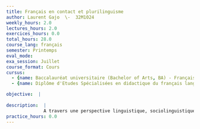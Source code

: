 ```yaml
---
title: Français en contact et plurilinguisme
author: Laurent Gajo  \-  32M1024
weekly_hours: 2.0
lectures_hours: 2.0
exercices_hours: 0.0
total_hours: 28.0
course_lang: français
semester: Printemps
eval_mode: 
exa_session: Juillet
course_format: Cours
cursus:
  - {name: Baccalauréat universitaire (Bachelor of Arts, BA) - Français langue étrangère, type: N/A, credits: \-}
  - {name: Diplôme d'Etudes Spécialisées en didactique du français langue étrangère, type: N/A, credits: \-}

objective:  |
            
description:  |
              A travers une perspective linguistique, sociolinguistique et socioéducative, ce cours aborde de manière critique les phénomènes de contact de langues et de multi-plurilinguisme. Après une introduction générale prenant appui sur la diversité des langues en Suisse, le cours sorganise en deux grands chapitres, le plurilinguisme individuel et le plurilinguisme dans léducation. Le premier se penche notamment sur les définitions du plurilinguisme et les replace dans leur contexte historique et idéologique. Il sattache aussi à décrire la compétence plurilingue et ses manifestations dans le discours. Le deuxième grand chapitre présente notamment des approches relevant de la didactique du plurilinguisme, complémentaires à ce quoffre habituellement la didactique des langues étrangères. Le cours se clôt par une réflexion sur le plurilinguisme dans les pratiques scientifiques, au coeur de débats très actuels.
practice_hours: 0.0
---
```

